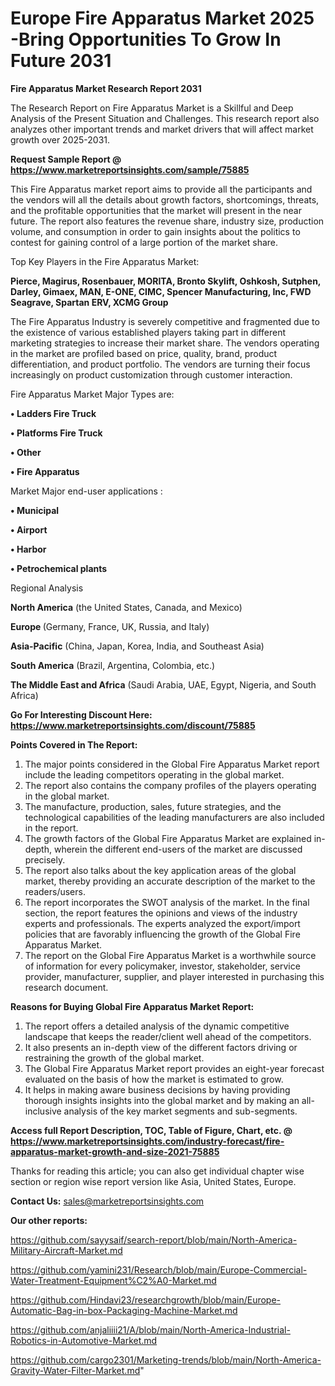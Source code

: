  # Europe Fire Apparatus Market 2025 -Bring Opportunities To Grow In Future 2031

<strong>Fire Apparatus Market Research Report 2031</strong>

The Research Report on Fire Apparatus Market is a Skillful and Deep Analysis of the Present Situation and Challenges. This research report also analyzes other important trends and market drivers that will affect market growth over 2025-2031.

<strong>Request Sample Report @ <a href=https://www.marketreportsinsights.com/sample/75885>https://www.marketreportsinsights.com/sample/75885</a></strong>

This Fire Apparatus market report aims to provide all the participants and the vendors will all the details about growth factors, shortcomings, threats, and the profitable opportunities that the market will present in the near future. The report also features the revenue share, industry size, production volume, and consumption in order to gain insights about the politics to contest for gaining control of a large portion of the market share.

Top Key Players in the Fire Apparatus Market:

<strong>Pierce, Magirus, Rosenbauer, MORITA, Bronto Skylift, Oshkosh, Sutphen, Darley, Gimaex, MAN, E-ONE, CIMC, Spencer Manufacturing, Inc, FWD Seagrave, Spartan ERV, XCMG Group</strong>

The Fire Apparatus Industry is severely competitive and fragmented due to the existence of various established players taking part in different marketing strategies to increase their market share. The vendors operating in the market are profiled based on price, quality, brand, product differentiation, and product portfolio. The vendors are turning their focus increasingly on product customization through customer interaction.

Fire Apparatus Market Major Types are:

<strong>• Ladders Fire Truck

• Platforms Fire Truck

• Other

• Fire Apparatus</strong>

Market Major end-user applications :

<strong>• Municipal

• Airport

• Harbor

• Petrochemical plants</strong>

Regional Analysis

</u><strong><b>North America</b></strong> (the United States, Canada, and Mexico)

<strong><b>Europe </b></strong>(Germany, France, UK, Russia, and Italy)

<strong><b>Asia-Pacific</b></strong> (China, Japan, Korea, India, and Southeast Asia)

<strong><b>South America</b></strong> (Brazil, Argentina, Colombia, etc.)

<strong><b>The Middle East and Africa</b></strong> (Saudi Arabia, UAE, Egypt, Nigeria, and South Africa)

<strong>Go For Interesting Discount Here: <a href=https://www.marketreportsinsights.com/discount/75885>https://www.marketreportsinsights.com/discount/75885</a></strong>

<strong>Points Covered in The Report:</strong>
<ol>
  <li>The major points considered in the Global Fire Apparatus Market report include the leading competitors operating in the global market.</li>
  <li>The report also contains the company profiles of the players operating in the global market.</li>
  <li>The manufacture, production, sales, future strategies, and the technological capabilities of the leading manufacturers are also included in the report.</li>
  <li>The growth factors of the Global Fire Apparatus Market are explained in-depth, wherein the different end-users of the market are discussed precisely.</li>
  <li>The report also talks about the key application areas of the global market, thereby providing an accurate description of the market to the readers/users.</li>
  <li>The report incorporates the SWOT analysis of the market. In the final section, the report features the opinions and views of the industry experts and professionals. The experts analyzed the export/import policies that are favorably influencing the growth of the Global Fire Apparatus Market.</li>
  <li>The report on the Global Fire Apparatus Market is a worthwhile source of information for every policymaker, investor, stakeholder, service provider, manufacturer, supplier, and player interested in purchasing this research document.</li>
</ol>
<strong>Reasons for Buying Global Fire Apparatus Market Report:</strong>

<ol>
  <li>The report offers a detailed analysis of the dynamic competitive landscape that keeps the reader/client well ahead of the competitors.</li>
  <li>It also presents an in-depth view of the different factors driving or restraining the growth of the global market.</li>
  <li>The Global Fire Apparatus Market report provides an eight-year forecast evaluated on the basis of how the market is estimated to grow.</li>
  <li>It helps in making aware business decisions by having providing thorough insights insights into the global market and by making an all-inclusive analysis of the key market segments and sub-segments.</li>
</ol>
<strong>Access full Report Description, TOC, Table of Figure, Chart, etc. @ <a href=https://www.marketreportsinsights.com/industry-forecast/fire-apparatus-market-growth-and-size-2021-75885>https://www.marketreportsinsights.com/industry-forecast/fire-apparatus-market-growth-and-size-2021-75885</a></strong>


Thanks for reading this article; you can also get individual chapter wise section or region wise report version like Asia, United States, Europe.

<strong>Contact Us:</strong>
sales@marketreportsinsights.com

<strong>Our other reports:</strong>

<a href=https://github.com/sayysaif/search-report/blob/main/North-America-Military-Aircraft-Market.md>https://github.com/sayysaif/search-report/blob/main/North-America-Military-Aircraft-Market.md</a>

<a href=https://github.com/yamini231/Research/blob/main/Europe-Commercial-Water-Treatment-Equipment%C2%A0-Market.md>https://github.com/yamini231/Research/blob/main/Europe-Commercial-Water-Treatment-Equipment%C2%A0-Market.md</a>

<a href=https://github.com/Hindavi23/researchgrowth/blob/main/Europe-Automatic-Bag-in-box-Packaging-Machine-Market.md>https://github.com/Hindavi23/researchgrowth/blob/main/Europe-Automatic-Bag-in-box-Packaging-Machine-Market.md</a>

<a href=https://github.com/anjaliiii21/A/blob/main/North-America-Industrial-Robotics-in-Automotive-Market.md>https://github.com/anjaliiii21/A/blob/main/North-America-Industrial-Robotics-in-Automotive-Market.md</a>

<a href=https://github.com/cargo2301/Marketing-trends/blob/main/North-America-Gravity-Water-Filter-Market.md>https://github.com/cargo2301/Marketing-trends/blob/main/North-America-Gravity-Water-Filter-Market.md</a>"
